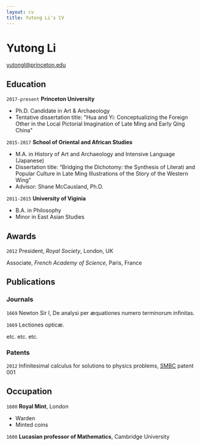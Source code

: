 ```yaml
---
layout: cv
title: Yutong Li's CV
---
```

# Yutong Li

<div id="webaddress">
<a href="yutongl@princeton.edu">yutongl@princeton.edu</a>
<!-- | <a href="http://en.wikipedia.org/wiki/Isaac_Newton">My wikipedia page</a> -->
</div>

## Education

`2017-present`
__Princeton University__
- Ph.D. Candidate in Art & Archaeology
- Tentative dissertation title: "Hua and Yi: Conceptualizing the Foreign Other in the Local Pictorial Imagination of Late Ming and Early Qing China"

`2015-2017`
__School of Oriental and African Studies__
- M.A. in History of Art and Archaeology and Intensive Language (Japanese)
- Dissertation title: “Bridging the Dichotomy: the Synthesis of Literati and Popular Culture in Late Ming Illustrations of the Story of the Western Wing”
- Advisor: Shane McCausland, Ph.D.

`2011-2015`
__University of Viginia__
- B.A. in Philosophy
- Minor in East Asian Studies


## Awards

`2012`
President, *Royal Society*, London, UK

Associate, *French Academy of Science*, Paris, France



## Publications

<!-- A list is also available [online](http://scholar.google.co.uk/citations?user=LTOTl0YAAAAJ) -->

### Journals

`1669`
Newton Sir I, De analysi per æquationes numero terminorum infinitas. 

`1669`
Lectiones opticæ.

etc. etc. etc.

### Patents

`2012`
Infinitesimal calculus for solutions to physics problems, [SMBC](http://www.techdirt.com/articles/20121011/09312820678/if-patents-had-been-around-time-newton.shtml) patent 001


## Occupation

`1600`
__Royal Mint__, London

- Warden
- Minted coins

`1600`
__Lucasian professor of Mathematics__, Cambridge University



<!-- ### Footer

Last updated: May 2013 -->


